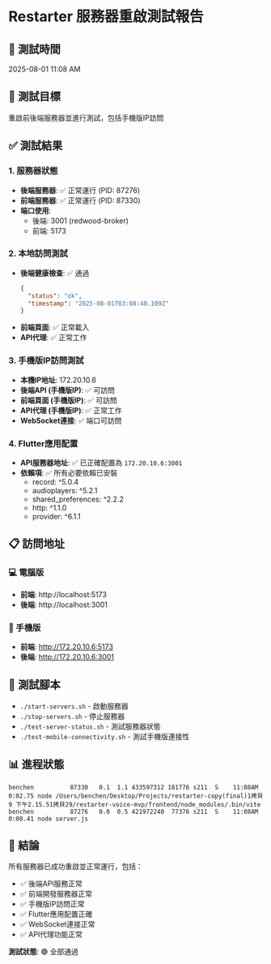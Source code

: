 # Restarter 服務器重啟測試報告

## 📅 測試時間
2025-08-01 11:08 AM

## 🎯 測試目標
重啟前後端服務器並進行測試，包括手機版IP訪問

## ✅ 測試結果

### 1. 服務器狀態
- **後端服務器**: ✅ 正常運行 (PID: 87276)
- **前端服務器**: ✅ 正常運行 (PID: 87330)
- **端口使用**: 
  - 後端: 3001 (redwood-broker)
  - 前端: 5173

### 2. 本地訪問測試
- **後端健康檢查**: ✅ 通過
  ```json
  {
    "status": "ok",
    "timestamp": "2025-08-01T03:08:40.109Z"
  }
  ```
- **前端頁面**: ✅ 正常載入
- **API代理**: ✅ 正常工作

### 3. 手機版IP訪問測試
- **本機IP地址**: 172.20.10.6
- **後端API (手機版IP)**: ✅ 可訪問
- **前端頁面 (手機版IP)**: ✅ 可訪問
- **API代理 (手機版IP)**: ✅ 正常工作
- **WebSocket連接**: ✅ 端口可訪問

### 4. Flutter應用配置
- **API服務器地址**: ✅ 已正確配置為 `172.20.10.6:3001`
- **依賴項**: ✅ 所有必要依賴已安裝
  - record: ^5.0.4
  - audioplayers: ^5.2.1
  - shared_preferences: ^2.2.2
  - http: ^1.1.0
  - provider: ^6.1.1

## 📋 訪問地址

### 💻 電腦版
- **前端**: http://localhost:5173
- **後端**: http://localhost:3001

### 📱 手機版
- **前端**: http://172.20.10.6:5173
- **後端**: http://172.20.10.6:3001

## 🔧 測試腳本
- `./start-servers.sh` - 啟動服務器
- `./stop-servers.sh` - 停止服務器
- `./test-server-status.sh` - 測試服務器狀態
- `./test-mobile-connectivity.sh` - 測試手機版連接性

## 📊 進程狀態
```
benchen          87330   0.1  1.1 433597312 181776 s211  S    11:08AM   0:02.75 node /Users/benchen/Desktop/Projects/restarter-copy(final)1拷貝9 下午2.15.51拷貝29/restarter-voice-mvp/frontend/node_modules/.bin/vite
benchen          87276   0.0  0.5 421972240  77376 s211  S    11:08AM   0:00.41 node server.js
```

## 🎉 結論
所有服務器已成功重啟並正常運行，包括：
- ✅ 後端API服務正常
- ✅ 前端開發服務器正常
- ✅ 手機版IP訪問正常
- ✅ Flutter應用配置正確
- ✅ WebSocket連接正常
- ✅ API代理功能正常

**測試狀態**: 🟢 全部通過 